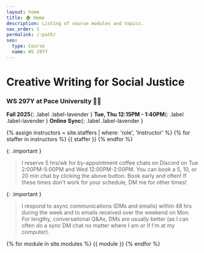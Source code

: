```yaml
---
layout: home
title: 🏠 Home
description: Listing of course modules and topics.
nav_order: 1
permalink: /:path/
seo:
  type: Course
  name: WS 297Y
---
```


# Creative Writing for Social Justice
### WS 297Y at Pace University 👋🏾

**Fall 2025**{: .label .label-lavender } **Tue, Thu 12:15PM - 1:40PM**{: .label .label-lavender } **Online Sync**{: .label .label-lavender }

{% assign instructors = site.staffers | where: 'role', 'Instructor' %}
{% for staffer in instructors %}
{{ staffer }}
{% endfor %}

{: .important }
> I reserve 5 hrs/wk for by-appointment coffee chats on Discord on Tue 2:00PM-5:00PM and Wed 12:00PM-2:00PM. You can book a 5, 10, or 20 min chat by clicking the above button. Book early and often! 
> If these times don't work for your schedule, DM me for other times!

{: .important }
> I respond to async communications (DMs and emails) within 48 hrs during the week and to emails received over the weekend on Mon. For lengthy, conversational Q&As, DMs are usually better (as I can often do a sync DM chat no matter where I am or if I'm at my computer).

{% for module in site.modules %}
{{ module }}
{% endfor %}